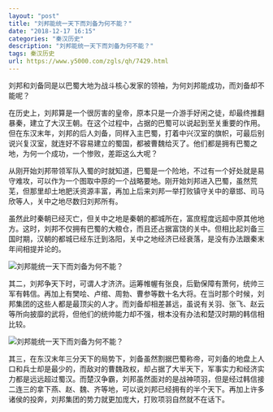 ```yaml
---
layout: "post"
title: "刘邦能统一天下而刘备为何不能？"
date: "2018-12-17 16:15"
categories: "秦汉历史"
description: "刘邦能统一天下而刘备为何不能？"
tags: 秦汉历史
url: https://www.y5000.com/zgls/qh/7429.html
---
```






刘邦和刘备同是以巴蜀大地为战斗核心发家的领袖，为何刘邦能成功，而刘备却不能呢？

在历史上，刘邦算是一个很厉害的皇帝，原本只是一介游手好闲之徒，却最终推翻暴秦，建立了大汉王朝。在这个过程中，占据的巴蜀可以说起到至关重要的作用。但在东汉末年，刘邦的后人刘备，同样入主巴蜀，打着中兴汉室的旗帜，可最后别说兴复汉室，就连好不容易建立的蜀国，都被曹魏给灭了。他们都是拥有巴蜀之地，为何一个成功，一个惨败，差距这么大呢？

从刚开始刘邦带领军队入蜀的时就知道，巴蜀是一个险地，不过有一个好处就是易守难攻，可以作为一个图取中原的一个战略要地。刚开始刘邦进入巴蜀，虽然荒芜，但那里却土地肥沃资源丰富，再加上后来刘邦一举打败镇守关中的章邯、司马欣等人，关中之地尽数归刘邦所有。

虽然此时秦朝已经灭亡，但关中之地是秦朝的都城所在，富庶程度远超中原其他地方。这时，刘邦不仅拥有巴蜀的大粮仓，而且还占据富饶的关中。但相比起刘备三国时期，汉朝的都城已经东迁到洛阳，关中之地经济已经衰落，是没有办法跟秦末年间相提并论的。

![刘邦能统一天下而刘备为何不能？](/uploads/allimg/161216/6-16121611315E00.JPG)

其二，刘邦争天下时，可谓人才济济。运筹帷幄有张良，后勤保障有萧何，统帅三军有韩信。再加上有樊哙、卢绾、周勃、曹参等数十名大将。在当时那个时候，刘邦集团的这些人都是最顶尖的人才。而刘备却相差甚远，虽说有关羽、张飞、赵云等所向披靡的武将，但他们的统帅能力却不强，根本没有办法和楚汉时期的韩信相比较。

![刘邦能统一天下而刘备为何不能？](/uploads/allimg/161216/6-161216113233258.JPG)

其三，在东汉末年三分天下的局势下，刘备虽然割据巴蜀称帝，可刘备的地盘上人口和兵士却是最少的，而敌对的曹魏政权，却占据了大半天下，军事实力和经济实力都是远远超过蜀汉。而楚汉争霸，刘邦虽然面对的是战神项羽，但是经过韩信接二连三的拿下燕、赵、魏、齐等地，可以说刘邦已经拥有的半个天下。再加上许多诸侯的投奔，刘邦集团的势力就更加庞大，打败项羽自然就不在话下。
